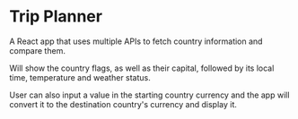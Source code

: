 # Trip Planner

A React app that uses multiple APIs to fetch country information and compare them.

Will show the country flags, as well as their capital, followed by its local time, temperature and weather status.

User can also input a value in the starting country currency and the app will convert it to the destination country's currency and display it.

